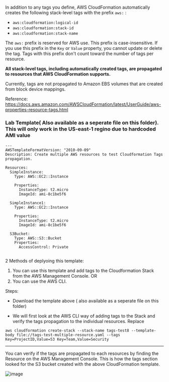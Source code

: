 In addition to any tags you define, AWS CloudFormation automatically creates the following stack\-level tags with the prefix ```aws:``` :
+ `aws:cloudformation:logical-id`
+ `aws:cloudformation:stack-id`
+ `aws:cloudformation:stack-name`

The `aws:` prefix is reserved for AWS use\. This prefix is case\-insensitive\. If you use this prefix in the `Key` or `Value` property, you cannot update or delete the tag\. Tags with this prefix don't count toward the number of tags per resource\.

**All stack\-level tags, including automatically created tags, are propagated to resources that AWS CloudFormation supports\.**

Currently, tags are not propagated to Amazon EBS volumes that are created from block device mappings\.


Reference: 
https://docs.aws.amazon.com/AWSCloudFormation/latest/UserGuide/aws-properties-resource-tags.html


### Lab Template( Also available as a seperate file on this folder). This will only work in the US-east-1 regino due to hardcoded AMI value

```
---
AWSTemplateFormatVersion: "2010-09-09"
Description: Create multiple AWS resources to test Cloudformation Tags propagation.

Resources:
  SimpleInstance:
    Type: AWS::EC2::Instance

    Properties:
      InstanceType: t2.micro
      ImageId: ami-8c1be5f6

  SimpleInstance1:
    Type: AWS::EC2::Instance

    Properties:
      InstanceType: t2.micro
      ImageId: ami-8c1be5f6

  S3Bucket:
    Type: AWS::S3::Bucket
    Properties:
      AccessControl: Private


```
2 Methods of deplyoing this template: 

1)  You can use this template and add tags to the Cloudformation Stack from the AWS Management Console. 
     OR 
2)  You can use the AWS CLI. 
    
    
Steps: 
-  Download the template above ( also available as a seperate file on this folder) 

- We will first look at the AWS CLI way of adding tags to the Stack and verify the tags propagation to the individual resources. Replace 

`aws cloudformation create-stack --stack-name tags-test8 --template-body file://tags-test-multiple-resource.yaml --tags Key=ProjectID,Value=53 Key=Team,Value=Security`    

---

You can verify if the tags are propagated to each resources by finding the Resource on the AWS Management Console. This is how the tags section looked for the S3 bucket created with the above CloudFormation template. 

![image](https://user-images.githubusercontent.com/22568316/97523024-8ea65480-1977-11eb-9e16-69df78060a17.png)



